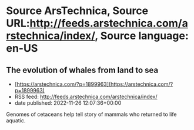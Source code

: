 # Source ArsTechnica, Source URL:http://feeds.arstechnica.com/arstechnica/index/, Source language: en-US

## The evolution of whales from land to sea
 - [https://arstechnica.com/?p=1899963](https://arstechnica.com/?p=1899963)
 - RSS feed: http://feeds.arstechnica.com/arstechnica/index/
 - date published: 2022-11-26 12:07:36+00:00

Genomes of cetaceans help tell story of mammals who returned to life aquatic.
